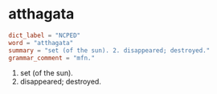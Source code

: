 # atthagata

``` toml
dict_label = "NCPED"
word = "atthagata"
summary = "set (of the sun). 2. disappeared; destroyed."
grammar_comment = "mfn."
```

1. set (of the sun).
2. disappeared; destroyed.

